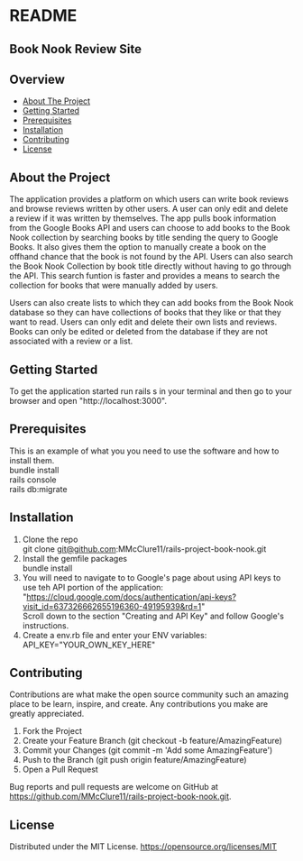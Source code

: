 # README

## Book Nook Review Site

## Overview

- [About The Project](#about)
- [Getting Started](#starting)
- [Prerequisites](#prerequisites)
- [Installation](#installation)
- [Contributing](#contributing)
- [License](#license)

## <a id="about">About the Project</a>

The application provides a platform on which users can write book reviews and browse reviews written by other users. A user can only edit and delete a review if it was written by themselves. The app pulls book information from the Google Books API and users can choose to add books to the Book Nook collection by searching books by title sending the query to Google Books. It also gives them the option to manually create a book on the offhand chance that the book is not found by the API. Users can also search the Book Nook Collection by book title directly without having to go through the API. This search funtion is faster and provides a means to search the collection for books that were manually added by users.

Users can also create lists to which they can add books from the Book Nook database so they can have collections of books that they like or that they want to read. Users can only edit and delete their own lists and reviews. Books can only be edited or deleted from the database if they are not associated with a review or a list.

## <a id="starting">Getting Started</a>

To get the application started run rails s in your terminal and then go to your browser and open "http://localhost:3000".

## <a id="prerequisites">Prerequisites</a>

This is an example of what you you need to use the software and how to install them.
<br>
bundle install<br>
rails console<br>
rails db:migrate<br>

## <a id="installation">Installation</a>

1. Clone the repo
  <br>git clone git@github.com:MMcClure11/rails-project-book-nook.git
2. Install the gemfile packages
  <br>bundle install
3. You will need to navigate to to Google's page about using API keys to use teh API portion of the application: "https://cloud.google.com/docs/authentication/api-keys?visit_id=637326662655196360-49195939&rd=1"
  <br>Scroll down to the section "Creating and API Key" and follow Google's instructions.
4. Create a env.rb file and enter your ENV variables:
  <br>API_KEY="YOUR_OWN_KEY_HERE"

## <a id="contributing">Contributing</a>

Contributions are what make the open source community such an amazing place to be learn, inspire, and create. Any contributions you make are greatly appreciated.

1. Fork the Project
2. Create your Feature Branch (git checkout -b feature/AmazingFeature)
3. Commit your Changes (git commit -m 'Add some AmazingFeature')
4. Push to the Branch (git push origin feature/AmazingFeature)
5. Open a Pull Request

Bug reports and pull requests are welcome on GitHub at https://github.com/MMcClure11/rails-project-book-nook.git.

## <a id="license">License</a>

Distributed under the MIT License. https://opensource.org/licenses/MIT
